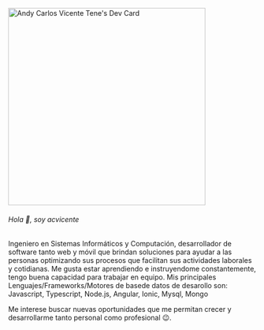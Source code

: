 
<!--
**acvicente/acvicente** is a ✨ _special_ ✨ repository because its `README.md` (this file) appears on your GitHub profile.

Here are some ideas to get you started:

- 🔭 I’m currently working on ...
- 🌱 I’m currently learning ...
- 👯 I’m looking to collaborate on ...
- 🤔 I’m looking for help with ...
- 💬 Ask me about ...
- 📫 How to reach me: ...
- 😄 Pronouns: ...
- ⚡ Fun fact: ...
-->

<a href="https://app.daily.dev/acvicente"><img src="https://api.daily.dev/devcards/ea532b871b37472f90a72972ea73cfc3.png?r=n2p" width="400" alt="Andy Carlos Vicente Tene's Dev Card"/></a>

###### Hola 👋, soy acvicente

Ingeniero en Sistemas Informáticos y Computación, desarrollador de software tanto web y móvil que brindan soluciones para ayudar a las personas optimizando sus procesos que facilitan sus actividades laborales y cotidianas. Me gusta estar aprendiendo e instruyendome constantemente, tengo buena capacidad para trabajar en equipo. Mis principales Lenguajes/Frameworks/Motores de basede datos de desarollo son: Javascript, Typescript, Node.js, Angular, Ionic, Mysql, Mongo

Me interese buscar nuevas oportunidades que me permitan crecer y desarrollarme tanto personal como profesional 😉.


